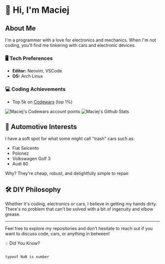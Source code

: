 # 👋 Hi, I'm Maciej

## About Me
I'm a programmer with a love for electronics and mechanics. When I'm not coding, you'll find me tinkering with cars and electronic devices.

### 🖥️ Tech Preferences
- **Editor:** Neovim, VSCode
- **OS:** Arch Linux

### 💻 Coding Achievements
- Top 5k on [Codewars](https://www.codewars.com/users/maciejbaba/stats) (top 1%)

<img src="https://www.codewars.com/users/maciejbaba/badges/large" alt="Maciej's Codewars account points">

<img alt="Maciej's Github Stats" src="https://github-readme-stats-taupe-tau.vercel.app/api?username=maciejbaba&count_private=true&theme=tokyonight">

## 🚗 Automotive Interests
I have a soft spot for what some might call "trash" cars such as:

- Fiat Seicento
- Polonez
- Volkswagen Golf 3
- Audi 80

Why? They're cheap, robust, and delightfully simple to repair.

## 🛠️ DIY Philosophy
Whether it's coding, electronics or cars, I believe in getting my hands dirty. There's no problem that can't be solved with a bit of ingenuity and elbow grease.

---

Feel free to explore my repositories and don't hesitate to reach out if you want to discuss code, cars, or anything in between!





💡 Did You Know?

                                                                                                                                                                                                                                                                                    typeof NaN is number

